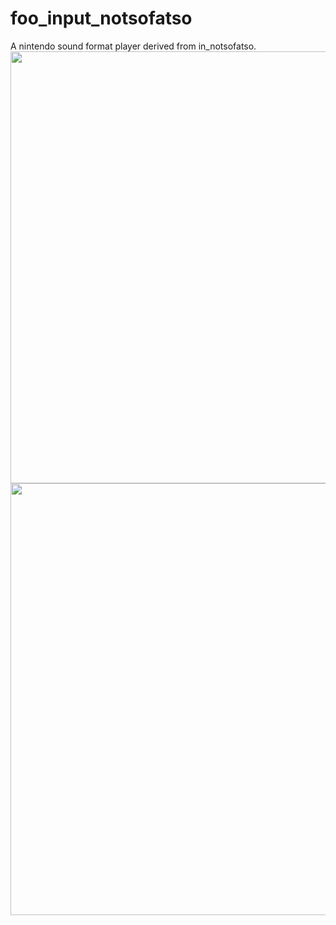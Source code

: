 # foo_input_notsofatso

A nintendo sound format player derived from in_notsofatso.<br>
<img src="https://github.com/Etercyber/foo_input_notsofatso/blob/master/play.png" width="691px"/>
<img src="https://github.com/Etercyber/foo_input_notsofatso/blob/master/about.png" width="691px"/>
